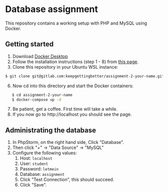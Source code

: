 # Database assignment

This repository contains a working setup with PHP and MySQL using Docker.

## Getting started

1. Download [Docker Desktop](https://www.docker.com/products/docker-desktop)
2. Follow the installation instructions (step 1 - 8) from [this page](https://docs.docker.com/desktop/windows/wsl/#install).
5. Clone this repository in your Ubuntu WSL instance:
```bash
$ git clone git@gitlab.com:keepgettingbetter/assignment-2-your-name.git
```

6. Now cd into this directory and start the Docker containers:
```bash
   $ cd assignment-2-your-name
   $ docker-compose up -d
```
7. Be patient, get a coffee. First time will take a while.
8. If you now go to http://localhost you should see the page.

## Administrating the database

1. In PhpStorm, on the right hand side, Click "Database".
2. Then click "+" ->  "Data Source" -> "MySQL"
3. Configure the following values:
   1. Host: `localhost`
   2. User:  `student`
   3. Password: `letmein`
   4. Database: `assignment`
   5. Click "Test Connection", this should succeed.
   6. Click "Save".
